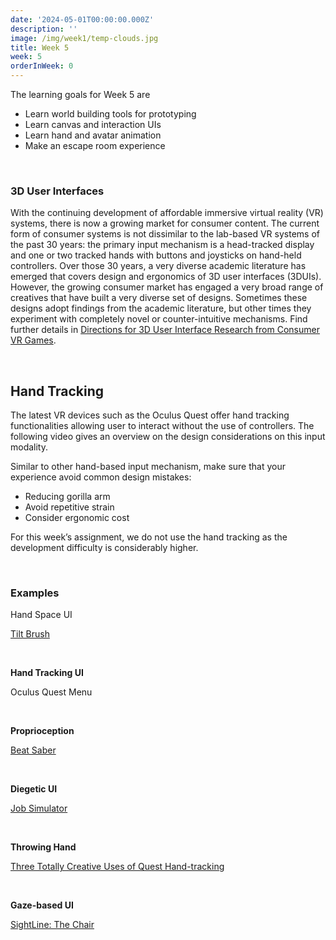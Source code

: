 ```yaml
---
date: '2024-05-01T00:00:00.000Z'
description: ''
image: /img/week1/temp-clouds.jpg
title: Week 5
week: 5
orderInWeek: 0
---
```


<script>
import VideoEmbed from '$lib/VideoEmbed.svelte';
import VideoPlayer from '$lib/VideoPlayer.svelte';
</script>

The learning goals for Week 5 are

* Learn world building tools for prototyping
* Learn canvas and interaction UIs
* Learn hand and avatar animation
* Make an escape room experience

 

### 3D User Interfaces

With the continuing development of affordable immersive virtual reality (VR) systems, there is now a growing market for consumer content. The current form of consumer systems is not dissimilar to the lab-based VR systems of the past 30 years: the primary input mechanism is a head-tracked display and one or two tracked hands with buttons and joysticks on hand-held controllers. Over those 30 years, a very diverse academic literature has emerged that covers design and ergonomics of 3D user interfaces (3DUIs). However, the growing consumer market has engaged a very broad range of creatives that have built a very diverse set of designs. Sometimes these designs adopt findings from the academic literature, but other times they experiment with completely novel or counter-intuitive mechanisms. Find further details in [Directions for 3D User Interface Research from Consumer VR Games](https://ieeexplore.ieee.org/document/9523846).

 

## Hand Tracking

The latest VR devices such as the Oculus Quest offer hand tracking functionalities allowing user to interact without the use of controllers. The following video gives an overview on the design considerations on this input modality.

<VideoEmbed youtube="or5M01Pcy5U"></VideoEmbed>

Similar to other hand-based input mechanism, make sure that your experience avoid common design mistakes:

* Reducing gorilla arm
* Avoid repetitive strain
* Consider ergonomic cost

For this week’s assignment, we do not use the hand tracking as the development difficulty is considerably higher.

 

### Examples

Hand Space UI

[Tilt Brush](https://www.oculus.com/experiences/quest/2322529091093901/)

<VideoPlayer videoUrl="https://www.dropbox.com/scl/fi/86mlh567h7ehnp5yphnkn/com.google.tiltbrush-20201124-095135.mp4?rlkey=6z8kptxlwta5j5cgm86uilt8o&dl=0&e=0&raw=1#t=60"></VideoPlayer>

 

**Hand Tracking UI**

Oculus Quest Menu

<VideoPlayer videoUrl="https://www.dropbox.com/s/td8jkfo2e7bq1xu/com.oculus.vrshell-20201124-090311.mp4?dl=0&raw=1"></VideoPlayer>

 

**Proprioception**

[Beat Saber](https://www.oculus.com/experiences/quest/1758986534231171/)

<VideoPlayer videoUrl="https://www.dropbox.com/scl/fi/v9t1u3n7ig600lz342qn4/com.beatgames.beatsaber-20201124-092629.mp4?rlkey=xrebfu9kljuno3fwe2we1fcvm&dl=0&e=0&raw=1"></VideoPlayer>

 

**Diegetic UI**

[Job Simulator](https://www.oculus.com/experiences/quest/3235570703151406/)

<VideoPlayer videoUrl="https://www.dropbox.com/s/3lvacm1761wlulc/com.owlchemylabs.jobsimulator-20201124-092149.mp4?dl=0&e=0&raw=1"></VideoPlayer>

 

**Throwing Hand**

[Three Totally Creative Uses of Quest Hand-tracking](https://www.roadtovr.com/creative-uses-oculus-quest-hand-tracking-daniel-beauchamp/)

<VideoPlayer videoUrl="https://www.dropbox.com/scl/fi/jrat1p2v84hkblm50zbw1/WellgroomedCloseDoe.mp4?rlkey=icdmx9vbdfkrjzmc41nyx35kf&e=0&dl=0&raw=1"></VideoPlayer>

 

**Gaze-based UI**

[SightLine: The Chair](https://store.steampowered.com/app/412360/SightLineVR/)

<VideoEmbed youtube="OWl0x4ZCn5I"></VideoEmbed>
